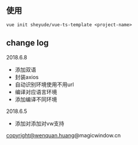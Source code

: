 
## 使用

```
vue init sheyude/vue-ts-template <project-name>
```



## change log

2018.6.8
- 添加双语
- 封装axios
- 自动识别环境使用不用url
- 编译对应语言环境
- 添加编译不同环境

2018.6.5
- 添加对添加对vw支持

copyright@wenquan.huang@magicwindow.cn
